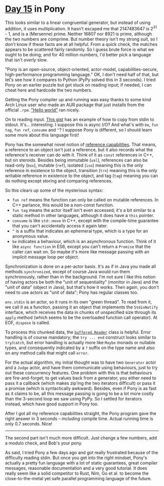 # [Day 15](http://adventofcode.com/2017/day/15) in Pony

This looks similar to a linear congruential generator, but instead of using
addition, it uses multiplication. It hasn't escaped me that 2147483647 is
2<sup>31</sup> - 1, and is a (Mersenne) prime. Neither 16807 nor 8921 is prime,
although the two numbers are comprime. But number theory isn't my strong suit,
so I don't know if these facts are at all helpful. From a quick check, the
matches appears to be scattered fairly randomly. So I guess brute force is what
we ought to be doing; and for 40 million numbers, I'd better pick a language
that isn't _overly_ slow.

"Pony is an open-source, object-oriented, actor-model, capabilities-secure,
high-performance programming language." OK, I don't need half of that, but
let's see how it compares to Python (PyPy solved this in 3 seconds). I tried
Pony on an earlier puzzle but got stuck on reading input; if needed, I can
cheat here and hardcode the two numbers.

Getting the Pony compiler up and running was easy thanks to some kind Arch
Linux user who made an AUR package that just installs from the official `.rpm`.
["Hello world"](https://tutorial.ponylang.org/getting-started/hello-world.html)
ran nicely.

On to reading input.
[This gist](https://gist.github.com/jemc/dff14f448faea7a922e4) has an example
of how to copy from stdin to stdout. It's... interesting. I suppose this is
async I/O? And what's with `be`, `fun tag`, `fun ref`, `consume` and `^`? I
suppose Pony is different, so I should learn some more about this language
first!

Pony has the somewhat novel notion of
[reference capabilities](https://tutorial.ponylang.org/capabilities/reference-capabilities.html).
That means, a reference to an object isn't just a reference, but it also
records what the reference's receiver can do with it. Think of it as `const`
references in C++, but on steroids. Besides being immutable (`val`), references
can also be read-only (`box`), mutable (`ref`), isolated (`iso`) meaning this
is the only reference in existence to the object, transition (`trn`) meaning
this is the only writable reference in existence to the object, and tag (`tag`)
meaning you can do nothing except storing and comparing references.

So this clears up some of the mysterious syntax:

* `fun ref` means the function can only be called on mutable references. In
  C++ parlance, this would be a non-const function.
* `fun tag` means the actor itself isn't even accessed; it's a bit similar to a
  static method in other languages, although it does have a `this` pointer.
* `consume` is like `std::move` in C++, except with the compile-time guarantee
  that you can't accidentally access it again later.
* `^` is a suffix that indicates an ephemeral type, which is a type for an
  anonymous value.
* `be` indicates a behaviour, which is an asynchronous function. Think of it
  like `async function` in ES6, except you can't return a `Promise` that the
  caller can wait on. So maybe it's more like message passing with an implicit
  message loop per object.

Synchronization is done on a per-actor basis. It's as if in Java you made all
methods `synchronized`, except of course Java would run them synchronously,
rather than in the background. I'm not sure I like this notion of having actors
be both the "unit of sequentiality" (monitor in Java) and the "unit of data"
(object in Java), but that's how it works. Then again, you don't need to use
actors as "unit of data"; Pony has regular classes too.

`env.stdin` is an actor, so it runs in its own "green thread". To read from it,
we call it as a function, passing it an object that implements the
`StdinNotify` interface, which receives the data in chunks of unspecified size
through its `apply` method (which seems to be the overloaded function call
operator). At EOF, `dispose` is called.

To process this chunked data, the
[`buffered.Reader`](https://stdlib.ponylang.org/buffered-Reader/) class is
helpful. Error handling is of course mandatory; the `try ... end` construct
looks similar to `try`/`catch`, but error handling is actually more like
`Maybe` monads or nullable types, and consequently indicated by a `?` suffix on
the type name and also on any method calls that might call `error`.

For the actual algorithm, my initial thought was to have two `Generator` actor
and a `Judge` actor, and have them communicate using behaviours, just to try
out these concurrency features. One problem with this is that behaviours are
fire-and-forget; to get values back from a generator, you either need to pass
it a callback (which makes zip'ing the two iterators difficult) or pass it a
promise (which is syntactically awkward). Besides, even if Pony is as fast as
it claims to be, all this message passing is going to be a lot more costly than
the 3-second loop we saw using PyPy. So I settled for iterators instead, which
have good support in Pony too.

After I got all my reference capabilities straight, the Pony program gave the
right answer in 3 seconds – _including_ compile time. Actual running time is
only 0.7 seconds. Nice!

---

The second part isn't much more difficult. Just change a few numbers, add a
modulo check, and Bob's your pony.

As said, I tried Pony a few days ago and got really frustrated because of the
difficulty reading stdin. But once you get into the right mindset, Pony's
actually a pretty fun language with a lot of static guarantees, great compiler
messages, reasonable documentation and a very good tutorial. It does really
seem like a solid competitor to Rust, Nim, Go et al. to become the
close-to-the-metal yet safe parallel programming language of the future.
